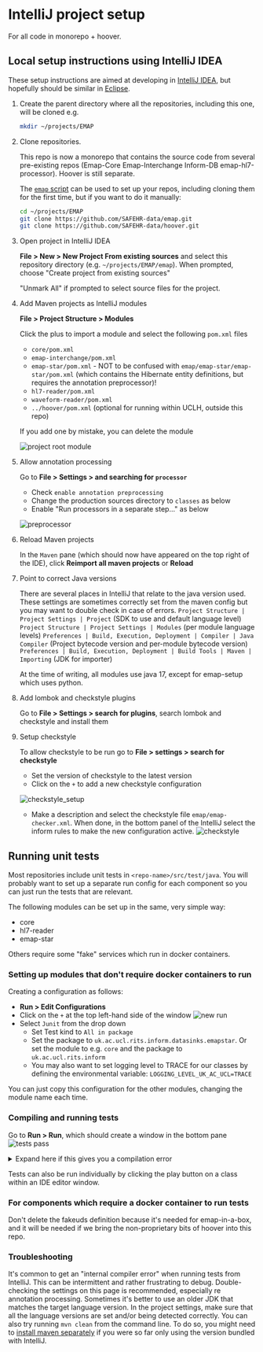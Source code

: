 # IntelliJ project setup

For all code in monorepo + hoover.

## Local setup instructions using IntelliJ IDEA

These setup instructions are aimed at developing in [IntelliJ IDEA](https://www.jetbrains.com/idea/), but hopefully should be similar in [Eclipse](https://www.eclipse.org/downloads/).

1. Create the parent directory where all the repositories, including this one, will be cloned
   e.g.

    ```bash
    mkdir ~/projects/EMAP
    ```

2. Clone repositories.

   This repo is now a monorepo that contains the source code from several pre-existing repos (Emap-Core Emap-Interchange Inform-DB emap-hl7-processor). Hoover is still separate.

   The [`emap` script](../../emap-setup/) can be used to set up your repos, including cloning them for the
   first time, but if you want to do it manually:

    ```bash
    cd ~/projects/EMAP
    git clone https://github.com/SAFEHR-data/emap.git
    git clone https://github.com/SAFEHR-data/hoover.git
    ```

3. Open project in IntelliJ IDEA

   <b>File > New > New Project From existing sources</b> and select this repository directory (e.g. `~/projects/EMAP/emap`). 
   When prompted, choose "Create project from existing sources"

   "Unmark All" if prompted to select source files for the project.

4. Add Maven projects as IntelliJ modules

   <b>File > Project Structure > Modules </b>
   
   Click the plus to import a module and select the following `pom.xml` files

   - `core/pom.xml`
   - `emap-interchange/pom.xml`
   - `emap-star/pom.xml` - NOT to be confused with `emap/emap-star/emap-star/pom.xml` (which contains the Hibernate entity definitions, but requires the annotation preprocessor)!
   - `hl7-reader/pom.xml`
   - `waveform-reader/pom.xml`
   - `../hoover/pom.xml` (optional for running within UCLH, outside this repo)

   If you add one by mistake, you can delete the module

   ![project root module](img/project-root-config.png)

5. Allow annotation processing

   Go to <b>File > Settings > and searching for `processor`</b>
    - Check `enable annotation preprocessing`
    - Change the production sources directory to `classes` as below
    - Enable "Run processors in a separate step..." as below

   ![preprocessor](img/annotation_processor.png)

6. Reload Maven projects

   In the `Maven` pane (which should now have appeared on the top right of the IDE),
   click **Reimport all maven projects** or **Reload**

7. Point to correct Java versions

    There are several places in IntelliJ that relate to the java version used.
    These settings are sometimes correctly set from the maven config but you may want to double check in case of errors.
    `Project Structure | Project Settings | Project` (SDK to use and default language level)
    `Project Structure | Project Settings | Modules` (per module language levels)
    `Preferences | Build, Execution, Deployment | Compiler | Java Compiler` (Project bytecode version and per-module bytecode version)
    `Preferences | Build, Execution, Deployment | Build Tools | Maven | Importing` (JDK for importer)

    At the time of writing, all modules use java 17, except for emap-setup which uses python.

8. Add lombok and checkstyle plugins

   Go to <b>File > Settings > search for plugins</b>, search lombok and checkstyle and install them

9. Setup checkstyle

   To allow checkstyle to be run go to <b>File > settings > search for checkstyle</b>
    - Set the version of checkstyle to the latest version
    - Click on the `+` to add a new checkstyle configuration

   ![checkstyle_setup](img/checkstyle_setup.png)

    - Make a description and select the checkstyle file `emap/emap-checker.xml`. When done, in the bottom panel of the IntelliJ select the inform rules to make the new configuration active.
      ![checkstyle](img/checkstyle.png)

## Running unit tests

Most repositories include unit tests in `<repo-name>/src/test/java`. 
You will probably want to set up a separate run config for each component so you can just
run the tests that are relevant.

The following modules can be set up in the same, very simple way:
- core
- hl7-reader
- emap-star

Others require some "fake" services which run in docker containers.

### Setting up modules that don't require docker containers to run

Creating a configuration as follows:
   - <b>Run > Edit Configurations</b>
   - Click on the `+` at the top left-hand side of the window
     ![new run](img/new_run.png)
   - Select `Junit` from the drop down
      - Set Test kind to `All in package`
      - Set the package to `uk.ac.ucl.rits.inform.datasinks.emapstar`. Or set the module to e.g. `core` and the package to `uk.ac.ucl.rits.inform`
      - You may also want to set logging level to TRACE for our classes by defining the environmental variable:
        `LOGGING_LEVEL_UK_AC_UCL=TRACE`

You can just copy this configuration for the other modules, changing the module name each time.

### Compiling and running tests

   Go to <b>Run > Run</b>, which should create a window in the bottom pane
   ![tests pass](img/test_pass.png)

<details>
   <summary>Expand here if this gives you a compilation error</summary>

This may be fixable like so:
   - Go to the maven pane on the right-hand side and
     run the Lifecycle `clean` goal for: `Emap Star Annotations` and `Emap Star Database Definition`.
     Then `clean` and then `install` on `Emap Star Schema`
   - After this then select the `Reload All Maven Projects` icon at the top of the same pane as shown below

     ![reload](img/reload_maven.png)

   - You may also need to run `Generate Sources and Update Folders For All Projects`
</details>

Tests can also be run individually by clicking the play button on a class within an IDE editor window.

### For components which require a docker container to run tests

Don't delete the fakeuds definition because it's needed for emap-in-a-box, and it will be needed if we bring the non-proprietary bits of hoover into this repo.

### Troubleshooting

It's common to get an "internal compiler error" when running tests from IntelliJ.
This can be intermittent and rather frustrating to debug.
Double-checking the settings on this page is recommended, especially re annotation processing.
Sometimes it's better to use an older JDK that matches the target language version.
In the project settings, make sure that all the language versions are set and/or being detected correctly.
You can also try running `mvn clean` from the command line.
To do so, you might need to [install maven separately](https://maven.apache.org/download.cgi)
if you were so far only using the version bundled with IntelliJ.
